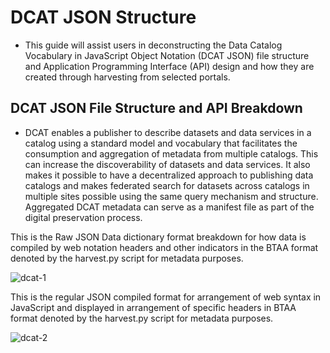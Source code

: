# DCAT JSON Structure

- This guide will assist users in deconstructing the Data Catalog Vocabulary in JavaScript Object Notation (DCAT JSON) file structure and Application Programming Interface (API) design and how they are created through harvesting from selected portals.  

## DCAT JSON File Structure and API Breakdown

- DCAT enables a publisher to describe datasets and data services in a catalog using a standard model and vocabulary that facilitates the consumption and aggregation of metadata from multiple catalogs. This can increase the discoverability of datasets and data services. It also makes it possible to have a decentralized approach to publishing data catalogs and makes federated search for datasets across catalogs in multiple sites possible using the same query mechanism and structure. Aggregated DCAT metadata can serve as a manifest file as part of the digital preservation process.


This is the Raw JSON Data dictionary format breakdown for how data is compiled by web notation headers and other indicators in the BTAA format denoted by the harvest.py script for metadata purposes.

![dcat-1](../images/dcat-1.png)

This is the regular JSON compiled format for arrangement of web syntax in JavaScript and displayed in arrangement of specific headers in BTAA format denoted by the harvest.py script for metadata purposes.

![dcat-2](../images/dcat-2.png)
